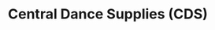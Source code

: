 ---
title: "Central Dance Supplies (CDS)"
url: /ballarat/central-dance-supplies-cds/
shop: Allgemein
---